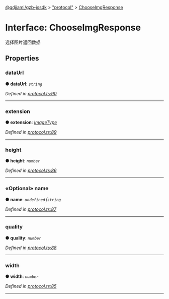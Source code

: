 [@gdjiami/gzb-jssdk](../README.md) > ["protocol"](../modules/_protocol_.md) > [ChooseImgResponse](../interfaces/_protocol_.chooseimgresponse.md)



# Interface: ChooseImgResponse


选择图片返回数据


## Properties
<a id="dataurl"></a>

###  dataUrl

**●  dataUrl**:  *`string`* 

*Defined in [protocol.ts:90](https://github.com/GDJiaMi/gzb-jssdk/blob/6a995d9/src/protocol.ts#L90)*





___

<a id="extension"></a>

###  extension

**●  extension**:  *[ImageType](../modules/_protocol_.md#imagetype)* 

*Defined in [protocol.ts:89](https://github.com/GDJiaMi/gzb-jssdk/blob/6a995d9/src/protocol.ts#L89)*





___

<a id="height"></a>

###  height

**●  height**:  *`number`* 

*Defined in [protocol.ts:86](https://github.com/GDJiaMi/gzb-jssdk/blob/6a995d9/src/protocol.ts#L86)*





___

<a id="name"></a>

### «Optional» name

**●  name**:  *`undefined`⎮`string`* 

*Defined in [protocol.ts:87](https://github.com/GDJiaMi/gzb-jssdk/blob/6a995d9/src/protocol.ts#L87)*





___

<a id="quality"></a>

###  quality

**●  quality**:  *`number`* 

*Defined in [protocol.ts:88](https://github.com/GDJiaMi/gzb-jssdk/blob/6a995d9/src/protocol.ts#L88)*





___

<a id="width"></a>

###  width

**●  width**:  *`number`* 

*Defined in [protocol.ts:85](https://github.com/GDJiaMi/gzb-jssdk/blob/6a995d9/src/protocol.ts#L85)*





___


